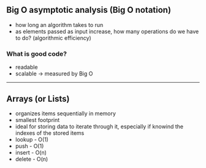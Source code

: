 ## Big O asymptotic analysis (Big O notation)

- how long an algorithm takes to run
- as elements passed as input increase, how many operations do we have to do? (algorithmic efficiency)

### What is good code?
- readable
- scalable -> measured by Big O



---

## Arrays (or Lists)

- organizes items sequentially in memory
- smallest footprint
- ideal for storing data to iterate through it, especially if knowind the indexes of the stored items
- lookup - O(1)
- push - O(1)
- insert - O(n)
- delete - O(n)

